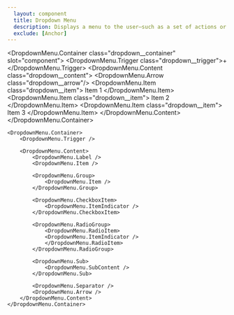 ```yaml
---
  layout: component
  title: Dropdown Menu
  description: Displays a menu to the user—such as a set of actions or functions—triggered by a button.
  exclude: [Anchor]
---
```


<script>
    import DropdownMenu from '$lib/components/DropdownMenu';
</script>

<style global>
.dropdown__trigger{
    border-radius: 100%;
    background: #3b4252;
    width: 40px;
    height: 40px;
}    
.dropdown__content,
.dropdown__subcontent {
  min-width: 100px;
  background-color: #3b4252;
  border-radius: 3px;
  overflow: hidden;
  padding: 5px;
  box-shadow:  0 2px 10px #2e344077;
}
.dropdown__item,
.dropdown__checkboxitem,
.dropdown__radioitem,
.dropdown__subtrigger {
  font-size: 13px;
  color: #88c0d0;
  line-height: 1;
  border-radius: 3px;
  display: flex;
  align-items: center;
  height: 25px;
  padding: 0 5px;
  position: relative;
  padding-left: 25px;
  user-select: none;
  outline: none;
}
.dropdown__item a,
.dropdown__checkboxitem a,
.dropdown__radioitem a,
.dropdown__subtrigger a {
  color: #88c0d0;
  text-decoration: none;
  cursor: default;
}
.dropdown__item[aria-disabled="true"],
.dropdown__checkboxitem[aria-disabled="true"],
.dropdown__radioitem[aria-disabled="true"],
.dropdown__subtrigger[aria-disabled="true"] {
  color: #4c566a;
  pointer-events: 'none';
}
.dropdown__item[aria-disabled="true"] a,
.dropdown__checkboxitem[aria-disabled="true"] a,
.dropdown__radioitem[aria-disabled="true"] a,
.dropdown__subtrigger[aria-disabled="true"] a{
  color: #4c566a;
}
.dropdown__item[data-active="true"],
.dropdown__checkboxitem[data-active="true"],
.dropdown__radioitem[data-active="true"],
.dropdown__subtrigger[data-active="true"] {
  background-color: #88c0d0;
  color: #3b4252;
}
.dropdown__item[data-active="true"] a,
.dropdown__checkboxitem[data-active="true"] a,
.dropdown__radioitem[data-active="true"] a,
.dropdown__subtrigger[data-active="true"]  a{
  color: #3b4252;
}
.dropdown__arrow {
    fill: #3b4252;
}
</style>

<!--code start-->
<DropdownMenu.Container class="dropdown__container" slot="component">
    <DropdownMenu.Trigger class="dropdown__trigger">+</DropdownMenu.Trigger>
    <DropdownMenu.Content class="dropdown__content">
        <DropdownMenu.Arrow class="dropdown__arrow"/>
        <DropdownMenu.Item class="dropdown__item">
            <a>Item 1</a>
        </DropdownMenu.Item>
        <DropdownMenu.Item class="dropdown__item">
            <a>Item 2</a>
        </DropdownMenu.Item>
        <DropdownMenu.Item class="dropdown__item">
            <a>Item 3</a>
        </DropdownMenu.Item>
    </DropdownMenu.Content>
</DropdownMenu.Container>
<!--code end-->

```svelte
<DropdownMenu.Container>
    <DropdownMenu.Trigger />

    <DropdownMenu.Content>
        <DropdownMenu.Label />
        <DropdownMenu.Item />

        <DropdownMenu.Group>
            <DropdownMenu.Item />
        </DropdownMenu.Group>

        <DropdownMenu.CheckboxItem>
            <DropdownMenu.ItemIndicator />
        </DropdownMenu.CheckboxItem>

        <DropdownMenu.RadioGroup>
            <DropdownMenu.RadioItem>
            <DropdownMenu.ItemIndicator />
            </DropdownMenu.RadioItem>
        </DropdownMenu.RadioGroup>

        <DropdownMenu.Sub>
            <DropdownMenu.SubContent />
        </DropdownMenu.Sub>

        <DropdownMenu.Separator />
        <DropdownMenu.Arrow />
    </DropdownMenu.Content>
</DropdownMenu.Container>
```